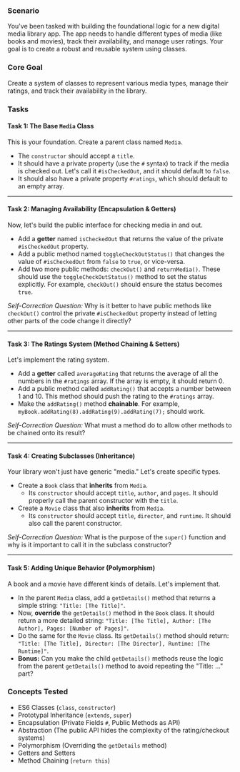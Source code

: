 ### **Scenario**

You've been tasked with building the foundational logic for a new digital media library app. The app needs to handle different types of media (like books and movies), track their availability, and manage user ratings. Your goal is to create a robust and reusable system using classes.

### **Core Goal**

Create a system of classes to represent various media types, manage their ratings, and track their availability in the library.

### **Tasks**

#### **Task 1: The Base `Media` Class**

This is your foundation. Create a parent class named `Media`.

*   The `constructor` should accept a `title`.
*   It should have a private property (use the `#` syntax) to track if the media is checked out. Let's call it `#isCheckedOut`, and it should default to `false`.
*   It should also have a private property `#ratings`, which should default to an empty array.

---

#### **Task 2: Managing Availability (Encapsulation & Getters)**

Now, let's build the public interface for checking media in and out.

*   Add a **getter** named `isCheckedOut` that returns the value of the private `#isCheckedOut` property.
*   Add a public method named `toggleCheckOutStatus()` that changes the value of `#isCheckedOut` from `false` to `true`, or vice-versa.
*   Add two more public methods: `checkOut()` and `returnMedia()`. These should use the `toggleCheckOutStatus()` method to set the status explicitly. For example, `checkOut()` should ensure the status becomes `true`.

*Self-Correction Question:* Why is it better to have public methods like `checkOut()` control the private `#isCheckedOut` property instead of letting other parts of the code change it directly?

---

#### **Task 3: The Ratings System (Method Chaining & Setters)**

Let's implement the rating system.

*   Add a **getter** called `averageRating` that returns the average of all the numbers in the `#ratings` array. If the array is empty, it should return 0.
*   Add a public method called `addRating()` that accepts a number between 1 and 10. This method should push the rating to the `#ratings` array.
*   Make the `addRating()` method **chainable**. For example, `myBook.addRating(8).addRating(9).addRating(7);` should work.

*Self-Correction Question:* What must a method do to allow other methods to be chained onto its result?

---

#### **Task 4: Creating Subclasses (Inheritance)**

Your library won't just have generic "media." Let's create specific types.

*   Create a `Book` class that **inherits** from `Media`.
    *   Its `constructor` should accept `title`, `author`, and `pages`. It should properly call the parent constructor with the `title`.
*   Create a `Movie` class that also **inherits** from `Media`.
    *   Its `constructor` should accept `title`, `director`, and `runtime`. It should also call the parent constructor.

*Self-Correction Question:* What is the purpose of the `super()` function and why is it important to call it in the subclass constructor?

---

#### **Task 5: Adding Unique Behavior (Polymorphism)**

A book and a movie have different kinds of details. Let's implement that.

*   In the parent `Media` class, add a `getDetails()` method that returns a simple string: `"Title: [The Title]"`.
*   Now, **override** the `getDetails()` method in the `Book` class. It should return a more detailed string: `"Title: [The Title], Author: [The Author], Pages: [Number of Pages]"`.
*   Do the same for the `Movie` class. Its `getDetails()` method should return: `"Title: [The Title], Director: [The Director], Runtime: [The Runtime]"`.
*   **Bonus:** Can you make the child `getDetails()` methods reuse the logic from the parent `getDetails()` method to avoid repeating the "Title: ..." part?

### **Concepts Tested**

*   ES6 Classes (`class`, `constructor`)
*   Prototypal Inheritance (`extends`, `super`)
*   Encapsulation (Private Fields `#`, Public Methods as API)
*   Abstraction (The public API hides the complexity of the rating/checkout systems)
*   Polymorphism (Overriding the `getDetails` method)
*   Getters and Setters
*   Method Chaining (`return this`)